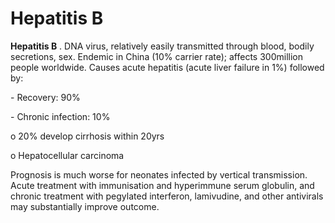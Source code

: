 ---
---
# Hepatitis B

**Hepatitis B** . DNA virus, relatively easily transmitted through
blood, bodily secretions, sex. Endemic in China (10% carrier rate);
affects 300million people worldwide. Causes acute hepatitis (acute liver
failure in 1%) followed by:

\- Recovery: 90%

\- Chronic infection: 10%

o 20% develop cirrhosis within 20yrs

o Hepatocellular carcinoma

Prognosis is much worse for neonates infected by vertical transmission.
Acute treatment with immunisation and hyperimmune serum globulin, and
chronic treatment with pegylated interferon, lamivudine, and other
antivirals may substantially improve outcome.
